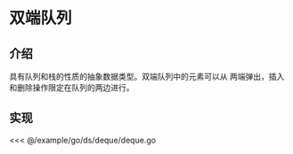 # 双端队列

## 介绍

具有队列和栈的性质的抽象数据类型。双端队列中的元素可以从
两端弹出，插入和删除操作限定在队列的两边进行。

## 实现

<<< @/example/go/ds/deque/deque.go